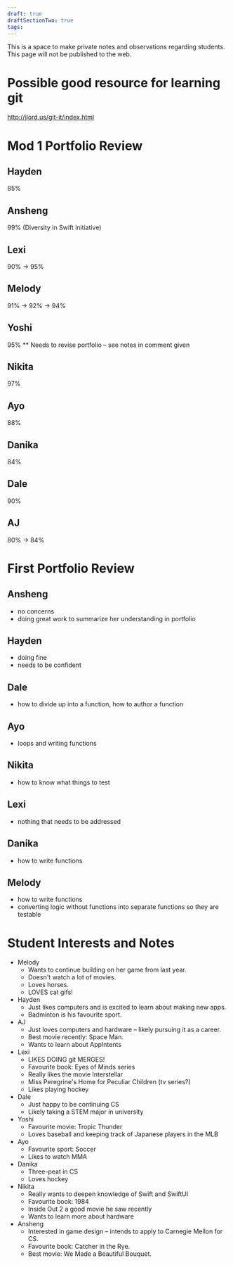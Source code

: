```yaml
---
draft: true
draftSectionTwo: true
tags:
---
```

This is a space to make private notes and observations regarding students. This page will not be published to the web.

# Possible good resource for learning git

http://jlord.us/git-it/index.html

# Mod 1 Portfolio Review

## Hayden

85%

## Ansheng

99% (Diversity in Swift initiative)

## Lexi

90% -> 95%

## Melody

91% -> 92% -> 94%

## Yoshi

95% ** Needs to revise portfolio – see notes in comment given

## Nikita

97%

## Ayo

88%

## Danika

84%

## Dale

90%

## AJ

80% -> 84%

# First Portfolio Review

## Ansheng

- no concerns
- doing great work to summarize her understanding in portfolio 

## Hayden

- doing fine
- needs to be confident

## Dale

- how to divide up into a function, how to author a function

## Ayo

- loops and writing functions

## Nikita

- how to know what things to test

## Lexi

- nothing that needs to be addressed

## Danika

- how to write functions

## Melody

- how to write functions
- converting logic without functions into separate functions so they are testable

# Student Interests and Notes

- Melody
	- Wants to continue building on her game from last year.
	- Doesn't watch a lot of movies.
	- Loves horses.
	- LOVES cat gifs!
- Hayden
	- Just likes computers and is excited to learn about making new apps.
	- Badminton is his favourite sport.
- AJ
	- Just loves computers and hardware – likely pursuing it as a career.
	- Best movie recently: Space Man.
	- Wants to learn about AppIntents
- Lexi
	- LIKES DOING git MERGES!
	- Favourite book: Eyes of Minds series
	- Really likes the movie Interstellar
	- Miss Peregrine's Home for Peculiar Children (tv series?)
	- Likes playing hockey
- Dale
	- Just happy to be continuing CS
	- Likely taking a STEM major in university
- Yoshi
	- Favourite movie: Tropic Thunder
	- Loves baseball and keeping track of Japanese players in the MLB
- Ayo
	- Favourite sport: Soccer
	- Likes to watch MMA
- Danika
	- Three-peat in CS
	- Loves hockey
- Nikita
	- Really wants to deepen knowledge of Swift and SwiftUI
	- Favourite book: 1984
	- Inside Out 2 a good movie he saw recently
	- Wants to learn more about hardware
- Ansheng
	- Interested in game design – intends to apply to Carnegie Mellon for CS.
	- Favourite book: Catcher in the Rye.
	- Best movie: We Made a Beautiful Bouquet.